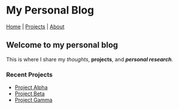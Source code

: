 # My Personal Blog

[Home](index.html) | [Projects](projects.html) | [About](about.html)

## Welcome to my personal blog

This is where I share my *thoughts*, **projects**, and ***personal research***.

### Recent Projects

- [Project Alpha](/projects/project-alpha.md)
- [Project Beta](/projects/project-beta.md) 
- [Project Gamma](/projects/project-gamma.md)
